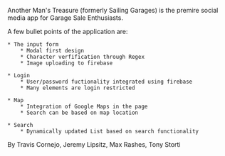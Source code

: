 Another Man's Treasure (formerly Sailing Garages) is the premire social media app for Garage Sale Enthusiasts.

A few bullet points of the application are:

    * The input form
        * Modal first design
        * Character verfification through Regex
        * Image uploading to firebase

    * Login
        * User/password fuctionality integrated using firebase
        * Many elements are login restricted

    * Map
        * Integration of Google Maps in the page
        * Search can be based on map location

    * Search
        * Dynamically updated List based on search functionality

By Travis Cornejo, Jeremy Lipsitz, Max Rashes, Tony Storti